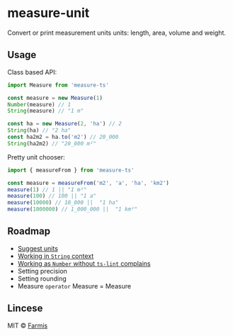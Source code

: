 # measure-unit

Convert or print measurement units units: length, area, volume and weight.

## Usage

Class based API:

```js
import Measure from 'measure-ts'

const measure = new Measure(1)
Number(measure) // 1
String(measure) // "1 m"

const ha = new Measure(2, 'ha') // 2
String(ha) // "2 ha"
const ha2m2 = ha.to('m2') // 20_000
String(ha2m2) // "20_000 m²"
```

Pretty unit chooser:

```js
import { measureFrom } from 'measure-ts'

const measure = measureFrom('m2', 'a', 'ha', 'km2')
measure(1) // 1 || "1 m²"
measure(100) // 100 || "1 a"
measure(10000) // 10_000 ||  "1 ha"
measure(1000000) // 1_000_000 ||  "1 km²"
```

## Roadmap

- [Suggest units](https://stackoverflow.com/questions/56947641/generating-union-string-type)
- [Working in `String` context](https://stackoverflow.com/questions/56949175/valueof-and-tostring-in-typescript)
- [Working as `Number` without `ts-lint` complains](https://stackoverflow.com/questions/56949175/valueof-and-tostring-in-typescript)
- Setting precision
- Setting rounding
- Measure `operator` Measure = Measure

## Lincese

MIT © [Farmis](./LICENSE)
